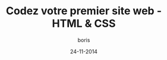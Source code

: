 ---
layout: video
title: "Codez votre premier site web - HTML & CSS"
author: boris
date: 24-11-2014
youtube_slug: "SXBX5UFHW64"
locale: "fr"
labels:
  - workshop
pushed: true
thumbnail: 2014-11-24-rocket-landing.jpg
description: "Et si vous profitiez de votre weekend pour coder votre première page web ? On a décidé de vous offrir la bonne vidéo pour sauter le pas. En moins de 2 heures vous aurez attaqué HTML, CSS et Bootstrap."
---